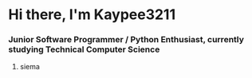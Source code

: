 # Hi there, I'm Kaypee3211
### Junior Software Programmer / Python Enthusiast, currently studying Technical Computer Science
<ol>
  <li>siema</li>
</ol>
